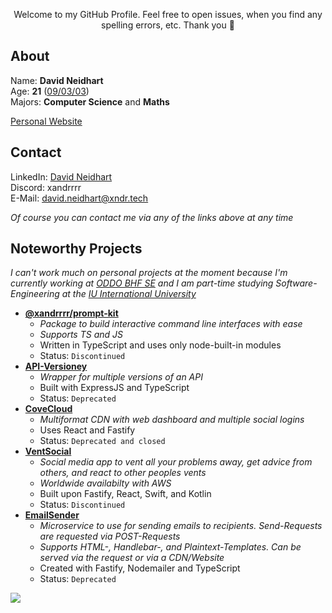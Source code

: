 <p align="center">Welcome to my GitHub Profile. Feel free to open issues, when you find any spelling errors, etc. Thank you 🙏</p>

## About

Name: **David Neidhart**</br>
Age: **21** ([09/03/03](## "MM/DD/YYYY"))</br>
Majors: **Computer Science** and **Maths**</br>

[Personal Website](https://xndr.tech)

## Contact

LinkedIn: [David Neidhart](https://www.linkedin.com/in/david-neidhart-614180201/)</br>
Discord: xandrrrr</br>
E-Mail: [david.neidhart@xndr.tech](mailto:david.neidhart@xndr.tech)

*Of course you can contact me via any of the links above at any time*

## Noteworthy Projects

*I can't work much on personal projects at the moment because I'm currently working at [ODDO BHF SE](https://www.oddo-bhf.com/en) and I am part-time studying Software-Engineering at the [IU International University](https://www.iu.de/)*

- **[@xandrrrr/prompt-kit](https://www.npmjs.com/package/@xandrrrr/prompt-kit "Package to build interactive CLIs")**
  - *Package to build interactive command line interfaces with ease*
  - *Supports TS and JS*
  - Written in TypeScript and uses only node-built-in modules
  - Status: `Discontinued`
- **[API-Versioney](## "Automatic deployment of API versions")**
  - *Wrapper for multiple versions of an API*
  - Built with ExpressJS and TypeScript
  - Status: `Deprecated`
- **[CoveCloud](https://covecloud.app "Multiformat CDN")**
  - *Multiformat CDN with web dashboard and multiple social logins*
  - Uses React and Fastify
  - Status: `Deprecated and closed`
- **[VentSocial](## "Social media app")**
  - *Social media app to vent all your problems away, get advice from others, and react to other peoples vents*
  - *Worldwide availabilty with AWS*
  - Built upon Fastify, React, Swift, and Kotlin
  - Status: `Discontinued`
- **[EmailSender](https://github.com/Xander1233/EmailSender "Email sending microservice")**
  - *Microservice to use for sending emails to recipients. Send-Requests are requested via POST-Requests*
  - *Supports HTML-, Handlebar-, and Plaintext-Templates. Can be served via the request or via a CDN/Website*
  - Created with Fastify, Nodemailer and TypeScript
  - Status: `Deprecated`

![](https://hit.yhype.me/github/profile?user_id=57237934)
